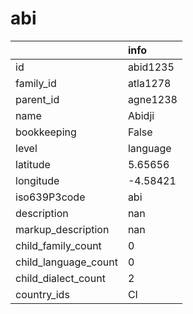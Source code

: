 # abi
|                      | info     |
|:---------------------|:---------|
| id                   | abid1235 |
| family_id            | atla1278 |
| parent_id            | agne1238 |
| name                 | Abidji   |
| bookkeeping          | False    |
| level                | language |
| latitude             | 5.65656  |
| longitude            | -4.58421 |
| iso639P3code         | abi      |
| description          | nan      |
| markup_description   | nan      |
| child_family_count   | 0        |
| child_language_count | 0        |
| child_dialect_count  | 2        |
| country_ids          | CI       |